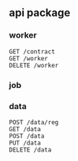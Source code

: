 ## api package

### worker

```
GET /contract
GET /worker
DELETE /worker
```

### job

### data

```
POST /data/reg
GET /data
POST /data
PUT /data
DELETE /data
```
